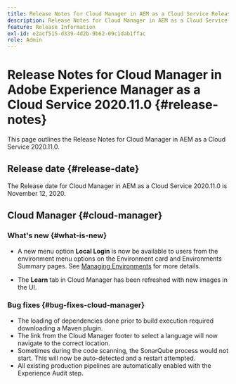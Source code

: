 ```yaml
---
title: Release Notes for Cloud Manager in AEM as a Cloud Service Release 2020.11.0
description: Release Notes for Cloud Manager in AEM as a Cloud Service Release 2020.11.0
feature: Release Information
exl-id: e2acf515-d339-4d2b-9b62-09c1dab1ffac
role: Admin
---
```

# Release Notes for Cloud Manager in Adobe Experience Manager as a Cloud Service 2020.11.0 {#release-notes}

This page outlines the Release Notes for Cloud Manager in AEM as a Cloud Service 2020.11.0.

## Release date {#release-date}

The Release date for Cloud Manager in AEM as a Cloud Service 2020.11.0 is November 12, 2020.

## Cloud Manager {#cloud-manager}

### What's new {#what-is-new}

* A new menu option **Local Login** is now be available to users from the environment menu options on the Environment card and Environments Summary pages. 
   See [Managing Environments](/help/implementing/cloud-manager/manage-environments.md#login-locally) for more details.

* The **Learn** tab in Cloud Manager has been refreshed with new images in the UI.

### Bug fixes {#bug-fixes-cloud-manager}

* The loading of dependencies done prior to build execution required downloading a Maven plugin.
* The link from the Cloud Manager footer to select a language will now navigate to the correct location.
* Sometimes during the code scanning, the SonarQube process would not start. This will now be auto-detected and a restart attempted.
* All existing production pipelines are automatically enabled with the Experience Audit step.
